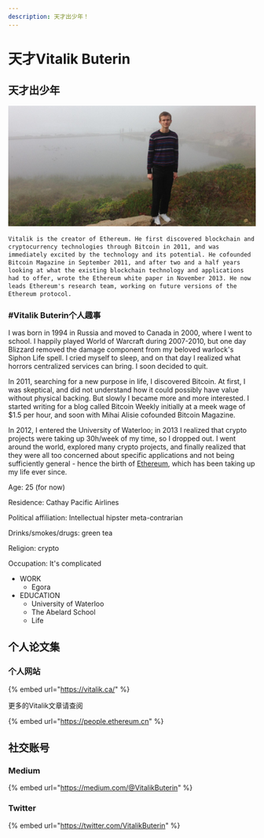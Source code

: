 ```yaml
---
description: 天才出少年！
---
```


# 天才Vitalik Buterin

## 天才出少年

![](../../.gitbook/assets/vitalik_buterin_1391981290_85.jpg)



```text
Vitalik is the creator of Ethereum. He first discovered blockchain and cryptocurrency technologies through Bitcoin in 2011, and was immediately excited by the technology and its potential. He cofounded Bitcoin Magazine in September 2011, and after two and a half years looking at what the existing blockchain technology and applications had to offer, wrote the Ethereum white paper in November 2013. He now leads Ethereum's research team, working on future versions of the Ethereum protocol.
```

### \#Vitalik Buterin个人趣事

I was born in 1994 in Russia and moved to Canada in 2000, where I went to school. I happily played World of Warcraft during 2007-2010, but one day Blizzard removed the damage component from my beloved warlock's Siphon Life spell. I cried myself to sleep, and on that day I realized what horrors centralized services can bring. I soon decided to quit.

In 2011, searching for a new purpose in life, I discovered Bitcoin. At first, I was skeptical, and did not understand how it could possibly have value without physical backing. But slowly I became more and more interested. I started writing for a blog called Bitcoin Weekly initially at a meek wage of $1.5 per hour, and soon with Mihai Alisie cofounded Bitcoin Magazine.

In 2012, I entered the University of Waterloo; in 2013 I realized that crypto projects were taking up 30h/week of my time, so I dropped out. I went around the world, explored many crypto projects, and finally realized that they were all too concerned about specific applications and not being sufficiently general - hence the birth of [Ethereum](http://ethereum.org/), which has been taking up my life ever since.

Age: 25 \(for now\)

Residence: Cathay Pacific Airlines

Political affiliation: Intellectual hipster meta-contrarian

Drinks/smokes/drugs: green tea

Religion: crypto

Occupation: It's complicated

* WORK
  * Egora
* EDUCATION
  * University of Waterloo
  * The Abelard School
  * Life

## 个人论文集

### 个人网站

{% embed url="https://vitalik.ca/" %}

更多的Vitalik文章请查阅 

{% embed url="https://people.ethereum.cn" %}



## 社交账号

### Medium

{% embed url="https://medium.com/@VitalikButerin" %}



### Twitter

{% embed url="https://twitter.com/VitalikButerin" %}



